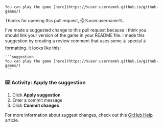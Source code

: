 ```suggestion
You can play the game [here](https://%user.username%.github.io/github-games/)
```

Thanks for opening this pull request, @%user.username%.

I've made a suggested change to this pull request because I think you should link your version of the game in your README file. I made this suggestion by creating a review comment that uses some :sparkle: special :sparkle: formatting.
It looks like this:

    ```suggestion
    You can play the game [here](https://%user.username%.github.io/github-games/)
    ```

### :keyboard: Activity: Apply the suggestion

1. Click **Apply suggestion**
2. Enter a commit message
3. Click **Commit changes**

For more information about suggest changes, check out this [GitHub Help](https://help.github.com/articles/incorporating-feedback-in-your-pull-request) article.
